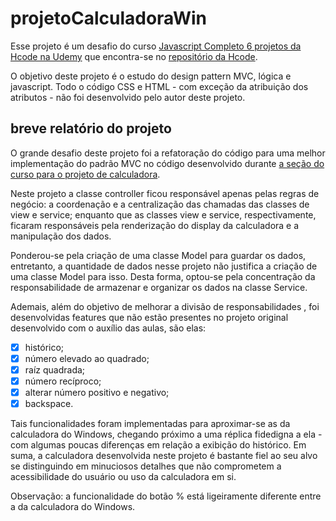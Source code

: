 # projetoCalculadoraWin

Esse projeto é um desafio do curso [Javascript Completo 6 projetos da Hcode na Udemy](https://www.udemy.com/course/javascript-curso-completo/) que encontra-se no [repositório da Hcode](https://github.com/hcodebr/curso-javascript-projeto-calculadora-win).

O objetivo deste projeto é o estudo do design pattern MVC, lógica e javascript. Todo o código CSS e HTML - com exceção da atribuição dos atributos - não foi desenvolvido pelo autor deste projeto. 

## breve relatório do projeto

O grande desafio deste projeto foi a refatoração do código para uma melhor implementação do padrão MVC no código desenvolvido durante [a seção do curso para o projeto de calculadora](https://github.com/hcodebr/curso-javascript-projeto-calculadora-clone).

Neste projeto a classe controller ficou responsável apenas pelas regras de negócio: a coordenação e a centralização das chamadas das classes de view e service; enquanto que as classes view e service, respectivamente, ficaram responsáveis pela renderização do display da calculadora e a manipulação dos dados.

Ponderou-se pela criação de uma classe Model para guardar os dados, entretanto, a quantidade de dados nesse projeto não justifica a criação de uma classe Model para isso. Desta forma, optou-se pela concentração da responsabilidade de armazenar e organizar os dados na classe Service.

Ademais, além do objetivo de melhorar a divisão de responsabilidades , foi desenvolvidas features que não estão presentes no projeto original desenvolvido com o auxílio das aulas, são elas:

- [x] histórico;
- [x] número elevado ao quadrado;
- [x] raíz quadrada;
- [x] número recíproco;
- [x] alterar número positivo e negativo;
- [x] backspace.

Tais funcionalidades foram implementadas para aproximar-se as da calculadora do Windows, chegando próximo a uma réplica fidedigna a ela - com algumas poucas diferenças em relação a exibição do histórico. Em suma, a calculadora desenvolvida neste projeto é bastante fiel ao seu alvo se distinguindo em minuciosos detalhes que não comprometem a acessibilidade do usuário ou uso da calculadora em si.

Observação: a funcionalidade do botão % está ligeiramente diferente entre a da calculadora do Windows.
